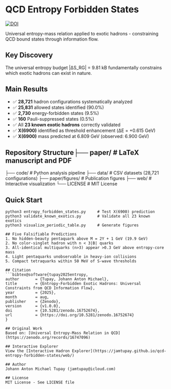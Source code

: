 # QCD Entropy Forbidden States

[![DOI](https://zenodo.org/badge/DOI/10.5281/zenodo.16752674.svg)](https://doi.org/10.5281/zenodo.16752674)

Universal entropy-mass relation applied to exotic hadrons - constraining QCD bound states through information flow.

## Key Discovery
The universal entropy budget |ΔS_RG| = 9.81 kB fundamentally constrains which exotic hadrons can exist in nature.

## Main Results
- ✅ **28,721** hadron configurations systematically analyzed
- ✅ **25,831** allowed states identified (90.0%)
- ✅ **2,730** energy-forbidden states (9.5%)
- ✅ **160** Pauli-suppressed states (0.5%)
- ✅ All **23 known exotic hadrons** correctly validated
- ✅ **X(6900)** identified as threshold enhancement (ΔE = +0.615 GeV)
- ✅ **X(6900)** mass predicted at 6.809 GeV (observed: 6.900 GeV)

## Repository Structure├── paper/           # LaTeX manuscript and PDF
├── code/            # Python analysis pipeline
├── data/            # CSV datasets (28,721 configurations)
├── paper/figures/   # Publication figures
├── web/             # Interactive visualization
└── LICENSE          # MIT License

## Quick Start
```bashcd code/
python3 entropy_forbidden_states.py     # Test X(6900) prediction
python3 validate_known_exotics.py       # Validate all 23 known exotics
python3 visualize_periodic_table.py     # Generate figures

## Five Falsifiable Predictions
1. No hidden-beauty pentaquark above M = 2Υ + 1 GeV (19.9 GeV)
2. No color-singlet hadron with n < 3|B| quarks
3. All-identical multiquarks (n>3) appear >0.3 GeV above entropy-core mass
4. Light pentaquarks unobservable in heavy-ion collisions
5. Compact tetraquarks within 50 MeV of S-wave thresholds

## Citation
```bibtex@software{tupay2025entropy,
author       = {Tupay, Johann Anton Michael},
title        = {Entropy-Forbidden Exotic Hadrons: Universal Constraints from QCD Information Flow},
year         = {2025},
month        = aug,
publisher    = {Zenodo},
version      = {v1.0.0},
doi          = {10.5281/zenodo.16752674},
url          = {https://doi.org/10.5281/zenodo.16752674}
}

## Original Work
Based on: [Universal Entropy-Mass Relation in QCD](https://zenodo.org/records/16747096)

## Interactive Explorer
View the [Interactive Hadron Explorer](https://jamtupay.github.io/qcd-entropy-forbidden-states/web/)

## Author
Johann Anton Michael Tupay (jamtupay@icloud.com)

## License
MIT License - See LICENSE file
